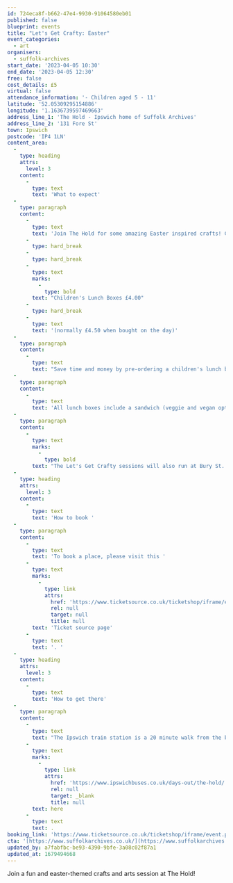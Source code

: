 ```yaml
---
id: 724eca8f-b662-47e4-9930-91064580eb01
published: false
blueprint: events
title: "Let's Get Crafty: Easter"
event_categories:
  - art
organisers:
  - suffolk-archives
start_date: '2023-04-05 10:30'
end_date: '2023-04-05 12:30'
free: false
cost_details: £5
virtual: false
attendance_information: '- Children aged 5 - 11'
latitude: '52.05309295154886'
longitude: '1.1636739597469663'
address_line_1: 'The Hold - Ipswich home of Suffolk Archives'
address_line_2: '131 Fore St'
town: Ipswich
postcode: 'IP4 1LN'
content_area:
  -
    type: heading
    attrs:
      level: 3
    content:
      -
        type: text
        text: 'What to expect'
  -
    type: paragraph
    content:
      -
        type: text
        text: 'Join The Hold for some amazing Easter inspired crafts! Children must be accompanied by an adult. Age range: 5 to 11 years old.'
      -
        type: hard_break
      -
        type: hard_break
      -
        type: text
        marks:
          -
            type: bold
        text: "Children's Lunch Boxes £4.00"
      -
        type: hard_break
      -
        type: text
        text: '(normally £4.50 when bought on the day)'
  -
    type: paragraph
    content:
      -
        type: text
        text: "Save time and money by pre-ordering a children's lunch box with your ticket!\_"
  -
    type: paragraph
    content:
      -
        type: text
        text: 'All lunch boxes include a sandwich (veggie and vegan options are available), juice, fruit and crisps. Skip the queue and collect your lunch box from our café upon arrival. '
  -
    type: paragraph
    content:
      -
        type: text
        marks:
          -
            type: bold
        text: "The Let's Get Crafty sessions will also run at Bury St. Edmunds and Lowestoft. "
  -
    type: heading
    attrs:
      level: 3
    content:
      -
        type: text
        text: 'How to book '
  -
    type: paragraph
    content:
      -
        type: text
        text: 'To book a place, please visit this '
      -
        type: text
        marks:
          -
            type: link
            attrs:
              href: 'https://www.ticketsource.co.uk/ticketshop/iframe/event.php?eventhash=e-qzpaax&target=_BLANK'
              rel: null
              target: null
              title: null
        text: 'Ticket source page'
      -
        type: text
        text: '. '
  -
    type: heading
    attrs:
      level: 3
    content:
      -
        type: text
        text: 'How to get there'
  -
    type: paragraph
    content:
      -
        type: text
        text: "The Ipswich train station is a 20 minute walk from the building and if you're travelling by bus then find out which bus routes you can take to get you to The Hold "
      -
        type: text
        marks:
          -
            type: link
            attrs:
              href: 'https://www.ipswichbuses.co.uk/days-out/the-hold/'
              rel: null
              target: _blank
              title: null
        text: here
      -
        type: text
        text: .
booking_link: 'https://www.ticketsource.co.uk/ticketshop/iframe/event.php?eventhash=e-qzpaax&target=_BLANK'
cta: '[https://www.suffolkarchives.co.uk/](https://www.suffolkarchives.co.uk/)'
updated_by: a7fabfbc-be93-4390-9bfe-3a08c02f87a1
updated_at: 1679494668
---
```

Join a fun and easter-themed crafts and arts session at The Hold!